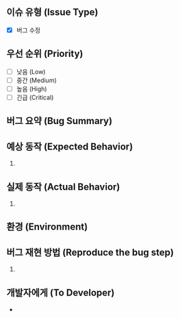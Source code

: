 ## 이슈 유형 (Issue Type)
<!-- 이슈 유형을 선택하세요. -->
- [X] 버그 수정

## 우선 순위 (Priority)
<!-- 해당 이슈의 우선 순위를 선택하세요. -->
- [ ] 낮음 (Low)
- [ ] 중간 (Medium)
- [ ] 높음 (High)
- [ ] 긴급 (Critical)

## 버그 요약 (Bug Summary)
<!-- 버그의 주요 내용을 간단히 작성하세요. -->


## 예상 동작 (Expected Behavior)
<!-- 버그가 없을 때 기대하는 동작을 단계별로 작성하세요. -->
1. 


## 실제 동작 (Actual Behavior)
<!-- 버그가 발생했을 때의 동작을 단계별로 작성하세요. -->
1. 


## 환경 (Environment)
<!-- 이슈가 발생한 환경(예: OS, 브라우저, 디바이스 등)을 작성하세요. -->


## 버그 재현 방법 (Reproduce the bug step)
<!-- 문제를 재현하기 위한 순서를 단계별로 작성하세요. -->
1. 


## 개발자에게 (To Developer)
<!-- 개발자가 알아야 하는 정보나 요청 사항을 작성하세요. -->
- 
